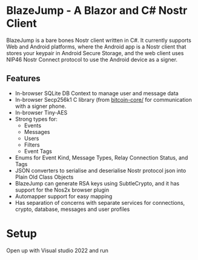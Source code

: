 # BlazeJump - A Blazor and C# Nostr Client

BlazeJump is a bare bones Nostr client written in C#. It currently supports Web and Android platforms, where the Android app is a Nostr client that stores your keypair in Android Secure Storage, and the web client uses NIP46 Nostr Connect protocol to use the Android device as a signer.

## Features

* In-browser SQLite DB Context to manage user and message data
* In-browser Secp256k1 C library (from [bitcoin-core/](https://github.com/bitcoin-core/secp256k1) for communication with a signer phone.
* In-browser Tiny-AES
* Strong types for:
  * Events
  * Messages
  * Users
  * Filters
  * Event Tags
* Enums for Event Kind, Message Types, Relay Connection Status, and Tags
* JSON converters to serialise and deserialise Nostr protocol json into Plain Old Class Objects
* BlazeJump can generate RSA keys using SubtleCrypto, and it has support for the Nos2x browser plugin
* Automapper support for easy mapping
* Has separation of concerns with separate services for connections, crypto, database, messages and user profiles

# Setup
Open up with Visual studio 2022 and run
